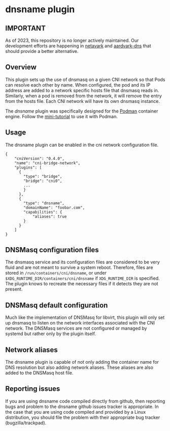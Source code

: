 # dnsname plugin

## IMPORTANT

As of 2023, this repository is no longer actively maintained. Our development efforts are happening in [netavark](https://github.com/containers/netavark/) and [aardvark-dns](https://github.com/containers/aardvark-dns/) that should provide a better alternative.

## Overview

This plugin sets up the use of dnsmasq on a given CNI network so that Pods can resolve each other by name.  When configured,
the pod and its IP address are added to a network specific hosts file that dnsmasq reads in.  Similarly, when a pod
is removed from the network, it will remove the entry from the hosts file.  Each CNI network will have its own dnsmasq
instance.

The *dnsname* plugin was specifically designed for the [Podman](https://github.com/containers/podman) container engine.
Follow the [mini-tutorial](README_PODMAN.md) to use it with Podman.


## Usage
The dnsname plugin can be enabled in the cni network configuration file.

```
{
    "cniVersion": "0.4.0",
    "name": "cni-bridge-network",
    "plugins": [
      {
        "type": "bridge",
        "bridge": "cni0",
        ...
        }
      },
      {
        "type": "dnsname",
        "domainName": "foobar.com",
        "capabilities": {
            "aliases": true
        }
      }
    ]
}
```

## DNSMasq configuration files
The dnsmasq service and its configuration files are considered to be very fluid and are not meant to survive a system
reboot.  Therefore, files are stored in `/run/containers/cni/dnsname`, or under `$XDG_RUNTIME_DIR/containers/cni/dnsname` if
`XDG_RUNTIME_DIR` is specified.  The plugin knows to recreate the necessary files if it detects they are not present.

##  DNSMasq default configuration
Much like the implementation of DNSMasq for libvirt, this plugin will only set up dnsmasq to listen on the network
interfaces associated with the CNI network.  The DNSMasq services are not configured or managed by systemd but rather
only by the plugin itself.

## Network aliases
The dnsname plugin is capable of not only adding the container name for DNS resolution but also adding network aliases. These
aliases are also added to the DNSMasq host file.

## Reporting issues
If you are using dnsname code compiled directly from github, then reporting bugs and problem to the dnsname github issues tracker
is appropriate.  In the case that you are using code compiled and provided by a Linux distribution, you should file the problem
with their appropriate bug tracker (bugzilla/trackpad).
